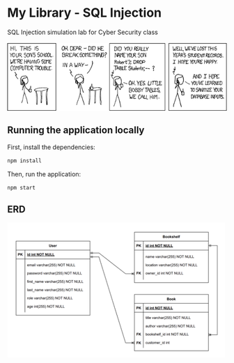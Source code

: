 # My Library - SQL Injection
SQL Injection simulation lab for Cyber Security class
<br><br><img src="assets/Little_Bobby_Tables.png"/>
## Running the application locally
First, install the dependencies:
```bash
npm install
```
Then, run the application:
```bash
npm start
```
## ERD
<img width="500" src="assets/ERD.png"/>
